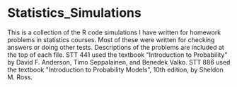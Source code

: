 # Statistics_Simulations
This is a collection of the R code simulations I have written for homework problems in statistics courses. Most of these were written for checking answers or doing other tests. Descriptions of the problems are included at the top of each file. STT 441 used the textbook "Introduction to Probability" by David F. Anderson, Timo Seppalainen, and Benedek Valko. STT 886 used the textbook "Introduction to Probability Models", 10th edition, by Sheldon M. Ross.
